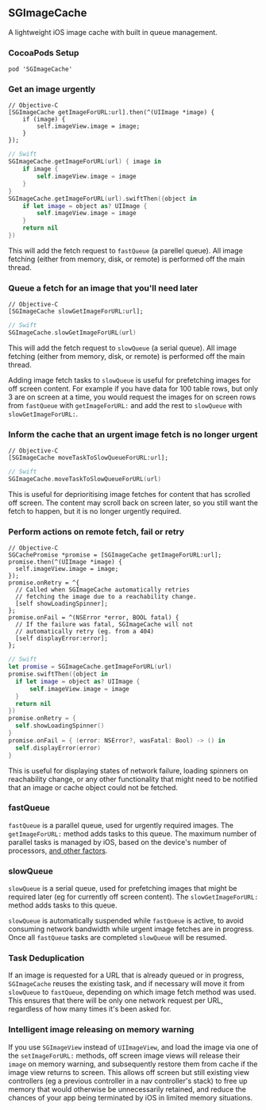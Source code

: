 ## SGImageCache

A lightweight iOS image cache with built in queue management. 

### CocoaPods Setup

```
pod 'SGImageCache'
```

### Get an image urgently

```objc
// Objective-C
[SGImageCache getImageForURL:url].then(^(UIImage *image) {
    if (image) {
        self.imageView.image = image;
    }
});
```

```swift
// Swift
SGImageCache.getImageForURL(url) { image in
    if image {
        self.imageView.image = image
    }
}
SGImageCache.getImageForURL(url).swiftThen({object in
    if let image = object as? UIImage {
        self.imageView.image = image
    }
    return nil
})

```

This will add the fetch request to `fastQueue` (a parellel queue). All image fetching (either
from memory, disk, or remote) is performed off the main thread. 

### Queue a fetch for an image that you'll need later

```objc
// Objective-C
[SGImageCache slowGetImageForURL:url];
```

```swift
// Swift
SGImageCache.slowGetImageForURL(url)
```

This will add the fetch request to `slowQueue` (a serial queue). All image fetching (either
from memory, disk, or remote) is performed off the main thread.

Adding image fetch tasks to `slowQueue` is useful for prefetching images for off screen
content. For example if you have data for 100 table rows, but only 3 are on screen at a time,
you would request the images for on screen rows from `fastQueue` with `getImageForURL:` and
add the rest to `slowQueue` with `slowGetImageForURL:`.

### Inform the cache that an urgent image fetch is no longer urgent

```objc
// Objective-C
[SGImageCache moveTaskToSlowQueueForURL:url];
```

```swift
// Swift
SGImageCache.moveTaskToSlowQueueForURL(url)
```

This is useful for deprioritising image fetches for content that has scrolled off screen. The
content may scroll back on screen later, so you still want the fetch to happen, but it is no
longer urgently required.

### Perform actions on remote fetch, fail or retry

```objc
// Objective-C
SGCachePromise *promise = [SGImageCache getImageForURL:url];
promise.then(^(UIImage *image) {
  self.imageView.image = image;
});
promise.onRetry = ^{
  // Called when SGImageCache automatically retries
  // fetching the image due to a reachability change.
  [self showLoadingSpinner];
};
promise.onFail = ^(NSError *error, BOOL fatal) {
  // If the failure was fatal, SGImageCache will not
  // automatically retry (eg. from a 404)
  [self displayError:error];
};
```

```swift
// Swift
let promise = SGImageCache.getImageForURL(url)
promise.swiftThen({object in
  if let image = object as? UIImage {
      self.imageView.image = image
  }
  return nil
})
promise.onRetry = {
  self.showLoadingSpinner()
}
promise.onFail = { (error: NSError?, wasFatal: Bool) -> () in
  self.displayError(error)
}

```

This is useful for displaying states of network failure, loading spinners on reachability change, or any other functionality that might need to be notified that an image or cache object could not be fetched.

### fastQueue

`fastQueue` is a parallel queue, used for urgently required images. The `getImageForURL:`
method adds tasks to this queue. The maximum number of parallel tasks is managed by iOS, based on the device's number of processors, [and other factors](https://developer.apple.com/library/ios/documentation/cocoa/reference/NSOperationQueue_class/Reference/Reference.html#//apple_ref/doc/uid/TP40004592-RH2-borderType). 

### slowQueue

`slowQueue` is a serial queue, used for prefetching images that might be required later (eg
for currently off screen content). The `slowGetImageForURL:` method adds tasks to this queue.

`slowQueue` is automatically suspended while `fastQueue` is active, to avoid consuming network bandwidth while urgent image fetches are in progress. Once all `fastQueue` tasks are completed
`slowQueue` will be resumed.

### Task Deduplication

If an image is requested for a URL that is already queued or in progress, `SGImageCache` 
reuses the existing task, and if necessary will move it from `slowQueue` to `fastQueue`, 
depending on which image fetch method was used. This ensures that there will be only one 
network request per URL, regardless of how many times it's been asked for.

### Intelligent image releasing on memory warning

If you use `SGImageView` instead of `UIImageView`, and load the image via one of the
`setImageForURL:` methods, off screen image views will release their `image` on memory
warning, and subsequently restore them from cache if the image view returns to screen.
This allows off screen but still existing view controllers (eg a previous controller in a
nav controller's stack) to free up memory that would otherwise be unnecessarily retained, 
and reduce the chances of your app being terminated by iOS in limited memory situations.
